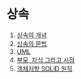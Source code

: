 # 상속

  1. [상속의 개념](https://github.com/Nighthom/Files/tree/main/Study/C%2B%2B/Class/%EC%83%81%EC%86%8D/%EC%83%81%EC%86%8D%EC%9D%98%20%EA%B0%9C%EB%85%90)
  2. [상속의 문법]()
  3. [UML](https://github.com/Nighthom/Files/tree/main/Study/C%2B%2B/Class/%EC%83%81%EC%86%8D/UML)
  4. [부모, 자식 그리고 시점](https://github.com/Nighthom/Files/tree/main/Study/C%2B%2B/Class/%EC%83%81%EC%86%8D/%EB%B6%80%EB%AA%A8%2C%20%EC%9E%90%EC%8B%9D%20%EA%B7%B8%EB%A6%AC%EA%B3%A0%20%EC%8B%9C%EC%A0%90)
  5. [객체지향 SOLID 원칙]()
